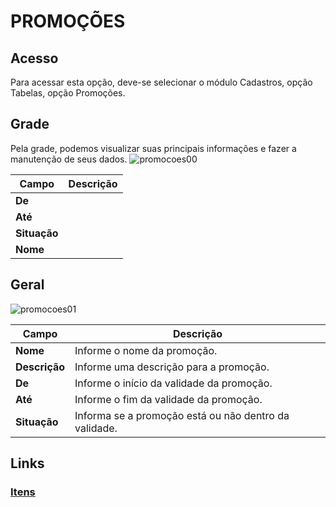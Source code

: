 # PROMOÇÕES

## Acesso
Para acessar esta opção, deve-se selecionar o módulo Cadastros, opção Tabelas, opção Promoções.
## Grade
Pela grade, podemos visualizar suas principais informações e fazer a manutenção de seus dados.
![promocoes00](https://raw.githubusercontent.com/netforcews/docs-erp/master/cadastros/imagens/promocoes00.png)

Campo | Descrição
------|----------
**De** | 
**Até** | 
**Situação** | 
**Nome** | 
## Geral
![promocoes01](https://raw.githubusercontent.com/netforcews/docs-erp/master/cadastros/imagens/promocoes01.png)

Campo | Descrição
------|----------
**Nome** | Informe o nome da promoção.
**Descrição** | Informe uma descrição para a promoção.
**De** | Informe o início da validade da promoção.
**Até** | Informe o fim da validade da promoção.
**Situação** | Informa se a promoção está ou não dentro da validade.
## Links
### [Itens](/geral/promocaoitens.md)
